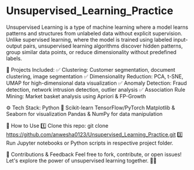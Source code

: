 # Unsupervised_Learning_Practice

Unsupervised Learning is a type of machine learning where a model learns patterns and structures from unlabeled data without explicit supervision. Unlike supervised learning, where the model is trained using labeled input-output pairs, unsupervised learning algorithms discover hidden patterns, group similar data points, or reduce dimensionality without predefined labels.

🚀 Projects Included: 
✅ Clustering: Customer segmentation, document clustering, image segmentation
✅ Dimensionality Reduction: PCA, t-SNE, UMAP for high-dimensional data visualization
✅ Anomaly Detection: Fraud detection, network intrusion detection, outlier analysis
✅ Association Rule Mining: Market basket analysis using Apriori & FP-Growth

⚙️ Tech Stack:
Python 🐍
Scikit-learn
TensorFlow/PyTorch
Matplotlib & Seaborn for visualization
Pandas & NumPy for data manipulation


📂 How to Use
1️⃣ Clone this repo: git clone https://github.com/anwesha0123/Unsupervised_Learning_Practice.git
3️⃣ Run Jupyter notebooks or Python scripts in respective project folder.

📢 Contributions & Feedback
Feel free to fork, contribute, or open issues! Let's explore the power of unsupervised learning together. 🚀✨

